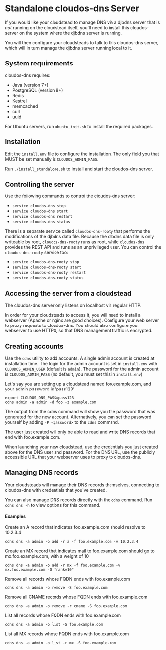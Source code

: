 Standalone cloudos-dns Server
=============================

If you would like your cloudstead to manage DNS via a djbdns server that is *not* running on the cloudstead itself,
you'll need to install this cloudos-server on the system where the djbdns server is running.

You will then configure your cloudsteads to talk to this cloudos-dns server, which will in turn manage the djbdns
server running local to it.

## System requirements

cloudos-dns requires:

   * Java (version 7+)
   * PostgreSQL (version 8+)
   * Redis
   * Kestrel
   * memcached
   * curl
   * uuid

For Ubuntu servers, run `ubuntu_init.sh` to install the required packages.

## Installation

Edit the `install.env` file to configure the installation. The only field you that MUST be set 
manually is `CLOUDOS_ADMIN_PASS`.

Run `./install_standalone.sh` to install and start the cloudos-dns server.

## Controlling the server

Use the following commands to control the cloudos-dns server:

   * `service cloudos-dns stop`
   * `service cloudos-dns start`
   * `service cloudos-dns restart`
   * `service cloudos-dns status`

There is a separate service called `cloudos-dns-rooty` that performs the modifications of the djbdns data file.
Because the djbdns data file is only writeable by root, `cloudos-dns-rooty` runs as root, while `cloudos-dns`
provides the REST API and runs as an unprivileged user. You can control the `cloudos-dns-rooty` service too:

   * `service cloudos-dns-rooty stop`
   * `service cloudos-dns-rooty start`
   * `service cloudos-dns-rooty restart`
   * `service cloudos-dns-rooty status`

## Accessing the server from a cloudstead

The cloudos-dns server only listens on localhost via regular HTTP. 

In order for your cloudsteads to access it, you will need to install a webserver (Apache or 
nginx are good choices). Configure your web server to proxy requests to cloudos-dns. 
You should also configure your webserver to use HTTPS, so that DNS management traffic is encrypted.

## Creating accounts

Use the `cdns` utility to add accounts. A single admin account is created at installation time.
The login for the admin account is set in `install.env` with `CLOUDOS_ADMIN_USER` (default is `admin`).
The password for the admin account is `CLOUDOS_ADMIN_PASS` (no default, you must set this in `install.env`) 

Let's say you are setting up a cloudstead named foo.example.com, and your admin password is 'pass123'

    export CLOUDOS_DNS_PASS=pass123
    cdns admin -a admin -d foo -z example.com

The output from the cdns command will show you the password that was generated for the new account.
Alternatively, you can set the password yourself by adding `-P <password>` to the `cdns` command.

The user just created will only be able to read and write DNS records that end with foo.example.com.

When launching your new cloudstead, use the credentials you just created above for the DNS user and password.
For the DNS URL, use the publicly accessible URL that your webserver uses to proxy to cloudos-dns.

## Managing DNS records

Your cloudsteads will manage their DNS records themselves, connecting to cloudos-dns with credentials that 
you've created.

You can also manage DNS records directly with the `cdns` command.
Run `cdns dns -h` to view options for this command.

#### Examples

Create an A record that indicates foo.example.com should resolve to 10.2.3.4

    cdns dns -a admin -o add -r a -f foo.example.com -v 10.2.3.4

Create an MX record that indicates mail to foo.example.com should go to mx.foo.example.com, with a weight of 10

    cdns dns -a admin -o add -r mx -f foo.example.com -v mx.foo.example.com -O "rank=10"

Remove all records whose FQDN ends with foo.example.com

    cdns dns -a admin -o remove -S foo.example.com

Remove all CNAME records whose FQDN ends with foo.example.com

    cdns dns -a admin -o remove -r cname -S foo.example.com

List all records whose FQDN ends with foo.example.com

    cdns dns -a admin -o list -S foo.example.com

List all MX records whose FQDN ends with foo.example.com

    cdns dns -a admin -o list -r mx -S foo.example.com
